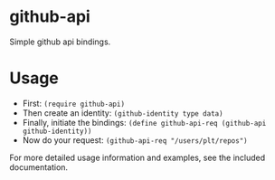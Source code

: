 github-api
==========
Simple github api bindings.

Usage
=====
* First: `(require github-api)`
* Then create an identity: `(github-identity type data)`
* Finally, initiate the bindings: `(define github-api-req (github-api github-identity))`
* Now do your request: `(github-api-req "/users/plt/repos")`

For more detailed usage information and examples, see the included documentation.
